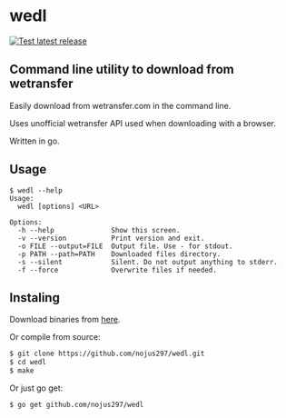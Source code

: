 # wedl
[![Test latest release](https://github.com/nojus297/wedl/actions/workflows/test.yml/badge.svg)](https://github.com/nojus297/wedl/actions/workflows/test.yml)

## Command line utility to download from wetransfer 
Easily download from wetransfer.com in the command line.

Uses unofficial wetransfer API used when downloading with a browser.

Written in go.

## Usage
```
$ wedl --help
Usage:
  wedl [options] <URL>

Options:
  -h --help              Show this screen.
  -v --version           Print version and exit.
  -o FILE --output=FILE  Output file. Use - for stdout.
  -p PATH --path=PATH	 Downloaded files directory.
  -s --silent            Silent. Do not output anything to stderr.
  -f --force             Overwrite files if needed.
```

## Instaling
Download binaries from [here](https://github.com/Nojus297/wedl/releases). 

Or compile from source:
```bash
$ git clone https://github.com/nojus297/wedl.git
$ cd wedl 
$ make
```
Or just go get:
```bash
$ go get github.com/nojus297/wedl
```
